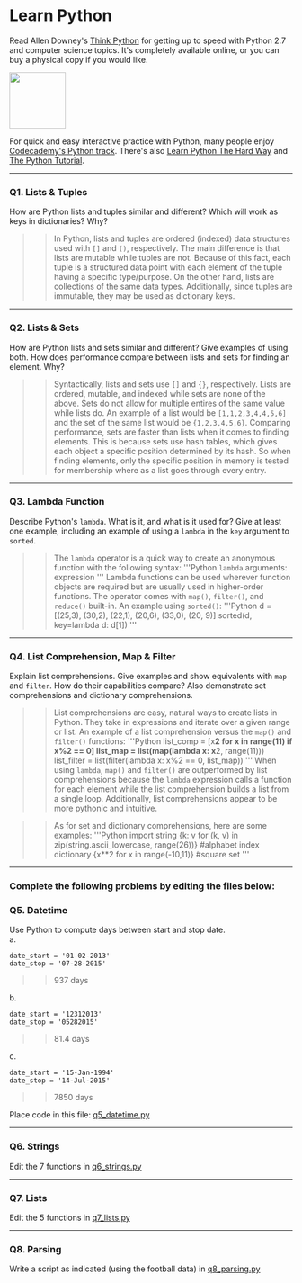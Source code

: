 # Learn Python

Read Allen Downey's [Think Python](http://www.greenteapress.com/thinkpython/) for getting up to speed with Python 2.7 and computer science topics. It's completely available online, or you can buy a physical copy if you would like.

<a href="http://www.greenteapress.com/thinkpython/"><img src="img/think_python.png" style="width: 100px;" target="blank"></a>

For quick and easy interactive practice with Python, many people enjoy [Codecademy's Python track](http://www.codecademy.com/en/tracks/python). There's also [Learn Python The Hard Way](http://learnpythonthehardway.org/book/) and [The Python Tutorial](https://docs.python.org/2/tutorial/).

---

### Q1. Lists &amp; Tuples

How are Python lists and tuples similar and different? Which will work as keys in dictionaries? Why?

>> In Python, lists and tuples are ordered (indexed) data structures used with `[]` and `()`, respectively. The main difference is that lists are mutable while tuples are not. Because of this fact, each tuple is a structured data point with each element of the tuple having a specific type/purpose. On the other hand, lists are collections of the same data types. Additionally, since tuples are immutable, they may be used as dictionary keys.

---

### Q2. Lists &amp; Sets

How are Python lists and sets similar and different? Give examples of using both. How does performance compare between lists and sets for finding an element. Why?

>> Syntactically, lists and sets use `[]` and `{}`, respectively. Lists are ordered, mutable, and indexed while sets are none of the above. Sets do not allow for multiple entires of the same value while lists do. An example of a list would be `[1,1,2,3,4,4,5,6]` and the set of the same list would be `{1,2,3,4,5,6}`. Comparing performance, sets are faster than lists when it comes to finding elements. This is because sets use hash tables, which gives each object a specific position determined by its hash. So when finding elements, only the specific position in memory is tested for membership where as a list goes through every entry.

---

### Q3. Lambda Function

Describe Python's `lambda`. What is it, and what is it used for? Give at least one example, including an example of using a `lambda` in the `key` argument to `sorted`.

>> The `lambda` operator is a quick way to create an anonymous function with the following syntax:
'''Python
`lambda` arguments: expression
'''
Lambda functions can be used wherever function objects are required but are usually used in higher-order functions. The operator comes with `map()`, `filter()`, and `reduce()` built-in. An example using `sorted()`:
'''Python
d = [(25,3), (30,2), (22,1), (20,6), (33,0), (20, 9)]
sorted(d, key=lambda d: d[1])
'''

---

### Q4. List Comprehension, Map &amp; Filter

Explain list comprehensions. Give examples and show equivalents with `map` and `filter`. How do their capabilities compare? Also demonstrate set comprehensions and dictionary comprehensions.

>> List comprehensions are easy, natural ways to create lists in Python. They take in expressions and iterate over a given range or list. An example of a list comprehension versus the `map()` and `filter()` functions:
'''Python
list_comp = [x**2 for x in range(11) if x%2 == 0]
list_map = list(map(lambda x: x**2, range(11)))
list_filter = list(filter(lambda x: x%2 == 0, list_map))
'''
When using `lambda`, `map()` and `filter()` are outperformed by list comprehensions because the `lambda` expression calls a function for each element while the list comprehension builds a list from a single loop. Additionally, list comprehensions appear to be more pythonic and intuitive.

>>As for set and dictionary comprehensions, here are some examples:
'''Python
import string
{k: v for (k, v) in zip(string.ascii_lowercase, range(26))} #alphabet index dictionary
{x**2 for x in range(-10,11)} #square set
'''


---

### Complete the following problems by editing the files below:

### Q5. Datetime
Use Python to compute days between start and stop date.   
a.  

```
date_start = '01-02-2013'    
date_stop = '07-28-2015'
```

>> 937 days

b.  
```
date_start = '12312013'  
date_stop = '05282015'  
```

>> 81.4 days

c.  
```
date_start = '15-Jan-1994'      
date_stop = '14-Jul-2015'  
```

>> 7850 days

Place code in this file: [q5_datetime.py](python/q5_datetime.py)

---

### Q6. Strings
Edit the 7 functions in [q6_strings.py](python/q6_strings.py)

---

### Q7. Lists
Edit the 5 functions in [q7_lists.py](python/q7_lists.py)

---

### Q8. Parsing
Write a script as indicated (using the football data) in [q8_parsing.py](python/q8_parsing.py)

